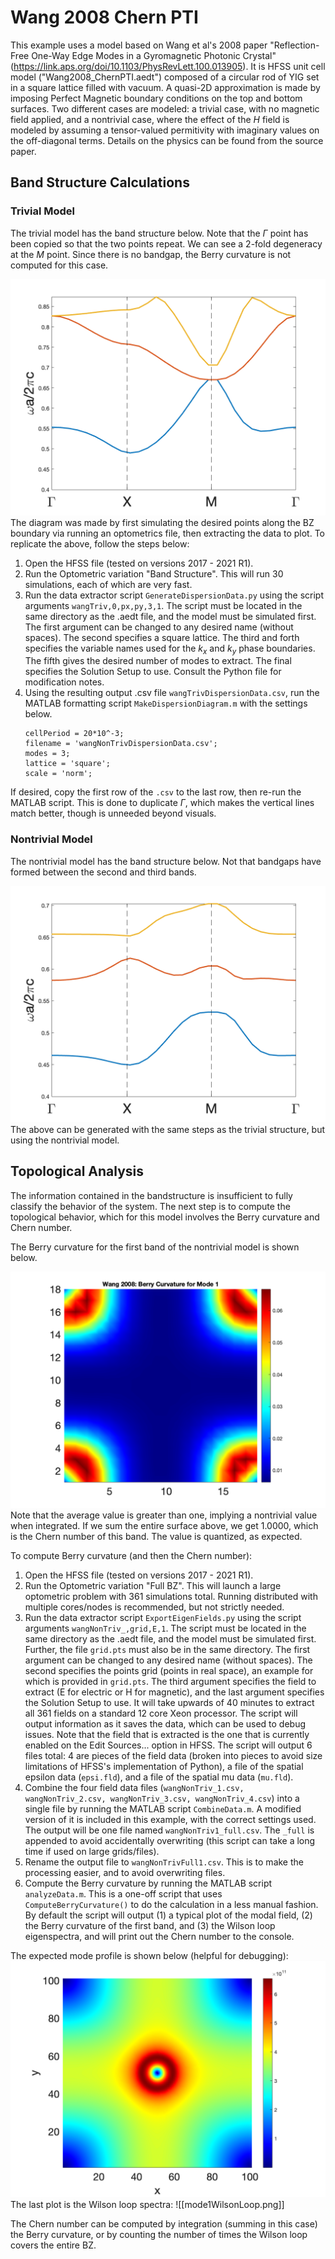 # Wang 2008 Chern PTI

This example uses a model based on Wang et al's 2008 paper "Reflection-Free One-Way Edge Modes in a Gyromagnetic Photonic Crystal" (https://link.aps.org/doi/10.1103/PhysRevLett.100.013905). It is HFSS unit cell model ("Wang2008_ChernPTI.aedt") composed of a circular rod of YIG set in a square lattice filled with vacuum. A quasi-2D approximation is made by imposing Perfect Magnetic boundary conditions on the top and bottom surfaces. Two different cases are modeled: a trivial case, with no magnetic field applied, and a nontrivial case, where the effect of the $H$ field is modeled by assuming a tensor-valued permitivity with imaginary values on the off-diagonal terms. Details on the physics can be found from the source paper.

## Band Structure Calculations
### Trivial Model
The trivial model has the band structure below. Note that the $\Gamma$ point has been copied so that the two points repeat. We can see a 2-fold degeneracy at the $M$ point. Since there is no bandgap, the Berry curvature is not computed for this case.

![bands1](trivialDisp.png)
The diagram was made by first simulating the desired points along the BZ boundary via running an optometrics file, then extracting the data to plot. To replicate the above, follow the steps below:
1. Open the HFSS file (tested on versions 2017 - 2021 R1).
2. Run the Optometric variation "Band Structure". This will run 30 simulations, each of which are very fast.
3. Run the data extractor script ```GenerateDispersionData.py``` using the script arguments ```wangTriv,0,px,py,3,1```. The script must be located in the same directory as the .aedt file, and the model must be simulated first. The first argument can be changed to any desired name (without spaces). The second specifies a square lattice. The third and forth specifies the variable names used for the $k_x$ and $k_y$ phase boundaries. The fifth gives the desired number of modes to extract. The final specifies the Solution Setup to use. Consult the Python file for modification notes.
4. Using the resulting output .csv file ```wangTrivDispersionData.csv```, run the MATLAB formatting script ```MakeDispersionDiagram.m``` with the settings below.
	```
	cellPeriod = 20*10^-3;
	filename = 'wangNonTrivDispersionData.csv';
	modes = 3;
	lattice = 'square'; 
	scale = 'norm';
	```

If desired, copy the first row of the ```.csv``` to the last row, then re-run the MATLAB script. This is done to duplicate $\Gamma$, which makes the vertical lines match better, though is unneeded beyond visuals. 
### Nontrivial Model
The nontrivial model has the band structure below. Not that bandgaps have formed between the second and third bands. 

![bands2](nonTrivialDisp.png)
The above can be generated with the same steps as the trivial structure, but using the nontrivial model. 

## Topological Analysis
The information contained in the bandstructure is insufficient to fully classify the behavior of the system. The next step is to compute the topological behavior, which for this model involves the Berry curvature and Chern number.

The Berry curvature for the first band of the nontrivial model is shown below.

![curv](mode1Curvature.png)
Note that the average value is greater than one, implying a nontrivial value when integrated. If we sum the entire surface above, we get 1.0000, which is the Chern number of this band. The value is quantized, as expected.

To compute Berry curvature (and then the Chern number):
1. Open the HFSS file (tested on versions 2017 - 2021 R1).
2. Run the Optometric variation "Full BZ". This will launch a large optometric problem with 361 simulations total. Running distributed with multiple cores/nodes is recommended, but not strictly needed.
4. Run the data extractor script ```ExportEigenFields.py``` using the script arguments ```wangNonTriv_,grid,E,1```. The script must be located in the same directory as the .aedt file, and the model must be simulated first. Further, the file ```grid.pts``` must also be in the same directory. The first argument can be changed to any desired name (without spaces). The second specifies the points grid (points in real space), an example for which is provided in ```grid.pts```. The third argument specifies the field to extract (E for electric or H for magnetic), and the last argument specifies the Solution Setup to use. It will take upwards of 40 minutes to extract all 361 fields on a standard 12 core Xeon processor. The script will output information as it saves the data, which can be used to debug issues. Note that the field that is extracted is the one that is currently enabled on the Edit Sources... option in HFSS. The script will output 6 files total: 4 are pieces of the field data (broken into pieces to avoid size limitations of HFSS's implementation of Python), a file of the spatial epsilon data (```epsi.fld```), and a file of the spatial mu data (```mu.fld```). 
6. Combine the four field data files (```wangNonTriv_1.csv, wangNonTriv_2.csv, wangNonTriv_3.csv, wangNonTriv_4.csv```) into a single file by running the MATLAB script ```CombineData.m```. A modified version of it is included in this example, with the correct settings used. The output will be one file named ```wangNonTriv1_full.csv```. The ```_full``` is appended to avoid accidentally overwriting (this script can take a long time if used on large grids/files). 
7. Rename the output file to ```wangNonTrivFull1.csv```. This is to make the processing easier, and to avoid overwriting files. 
8. Compute the Berry curvature by running the MATLAB script ```analyzeData.m```. This is a one-off script that uses ```ComputeBerryCurvature()``` to do the calculation in a less manual fashion. By default the script will output (1) a typical plot of the modal field, (2) the Berry curvature of the first band, and (3) the Wilson loop eigenspectra, and will print out the Chern number to the console. 

The expected mode profile is shown below (helpful for debugging):
![loop](mode1Profile.png)
The last plot is the Wilson loop spectra:
![[mode1WilsonLoop.png]]

The Chern number can be computed by integration (summing in this case) the Berry curvature, or by counting the number of times the Wilson loop covers the entire BZ. 